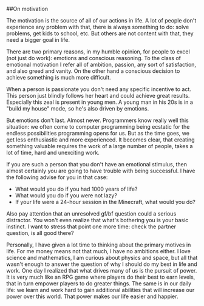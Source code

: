 
##On motivation

  The motivation is the source of all of our actions in life. A lot of people don't experience
  any problem with that, there is always something to do: solve problems, get kids to school, etc.
  But others are not content with that, they need a bigger goal in life.

  There are two primary reasons, in my humble opinion, for people to excel (not just do work):
  emotions and conscious reasoning. To the class of emotional motivation I refer all of ambition, 
  passion, any sort of satisfaction, and also greed and vanity. On the other hand a conscious 
  decision to achieve something is much more difficult.

  When a person is passionate you don't need any specific incentive to act. This person just blindly
  follows her heart and could achieve great results. Especially this zeal is present in young men.
  A young man in his 20s is in a "build my house" mode, so he's also driven by emotions. 

  But emotions don't last. Almost never. Programmers know really well this situation: we often come 
  to computer programming being ecstatic for the endless possibilities programming opens for us. But 
  as the time goes, we get less enthusiastic and more experienced. It becomes clear, that creating
  something valuable requires the work of a large number of people, takes a lot of time, hard and 
  unexciting work.

  If you are such a person that you don't have an emotional stimulus, then almost certainly you are
  going to have trouble with being successful. I have the following advise for you in that case:

  * What would you do if you had 1000 years of life?
  * What would you do if you were not lazy?
  * If your life were a 24-hour session in the Minecraft, what would you do?

<!-- md bug of not closing list if the first letter is space -->

  Also pay attention that an unresolved gf/bf question could a serious distractor. You won't
  even realize that what's bothering you is your basic instinct. I want to stress that
  point one more time: check the partner question, is all good there?

  Personally, I have given a lot time to thinking about the primary motives in life. For me money
  means not that much, I have no ambitions either. I love science and mathematics, I am curious
  about physics and space, but all that wasn't enough to answer the question of why I should do
  my best in life and work. One day I realized that what drives many of us is the pursuit of power.
  It is very much like an RPG game where players do their best to earn levels, that in turn empower
  players to do greater things. The same is in our daily life: we learn and work hard to gain
  additional abilities that will increase our power over this world. That power makes our life
  easier and happier.

  
